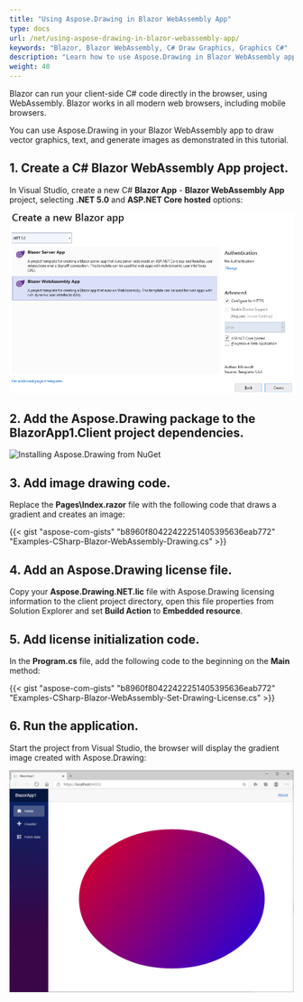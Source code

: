 ```yaml
---
title: "Using Aspose.Drawing in Blazor WebAssembly App"
type: docs
url: /net/using-aspose-drawing-in-blazor-webassembly-app/
keywords: "Blazor, Blazor WebAssembly, C# Draw Graphics, Graphics C#"
description: "Learn how to use Aspose.Drawing in Blazor WebAssembly application with C#."
weight: 40
---
```


Blazor can run your client-side C# code directly in the browser, using WebAssembly. Blazor works in all modern web browsers, including mobile browsers.

You can use Aspose.Drawing in your Blazor WebAssembly app to draw vector graphics, text, and generate images as demonstrated in this tutorial.

## 1. Create a C# Blazor WebAssembly App project.

In Visual Studio, create a new C# **Blazor App** - **Blazor WebAssembly App** project, selecting **.NET 5.0** and **ASP.NET Core hosted** options:

![Blazor WebAssembly App project settings](blazor-webassembly-app-project-settings.png)

## 2. Add the Aspose.Drawing package to the BlazorApp1.Client project dependencies.

![Installing Aspose.Drawing from NuGet](../installation/installation_1.png)

## 3. Add image drawing code.

Replace the **Pages\Index.razor** file with the following code that draws a gradient and creates an image:

{{< gist "aspose-com-gists" "b8960f80422422251405395636eab772" "Examples-CSharp-Blazor-WebAssembly-Drawing.cs" >}}

## 4. Add an Aspose.Drawing license file.

Copy your **Aspose.Drawing.NET.lic** file with Aspose.Drawing licensing information to the client project directory, open this file properties from Solution Explorer and set **Build Action** to **Embedded resource**.

## 5. Add license initialization code.

In the **Program.cs** file, add the following code to the beginning on the **Main** method:

{{< gist "aspose-com-gists" "b8960f80422422251405395636eab772" "Examples-CSharp-Blazor-WebAssembly-Set-Drawing-License.cs" >}}

## 6. Run the application.

Start the project from Visual Studio, the browser will display the gradient image created with Aspose.Drawing:

<img src="linear-gradient-in-blazor.png" alt="Linear gradient drawn in Blazor" width="900" />